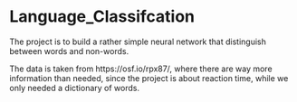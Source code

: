 # Language_Classifcation
<p> The project is to build a rather simple neural network that distinguish between words and non-words.</p>
<p> The data is taken from https://osf.io/rpx87/, where there are way more information than needed, since the project is about reaction time, while we only needed a dictionary of words.</p>
